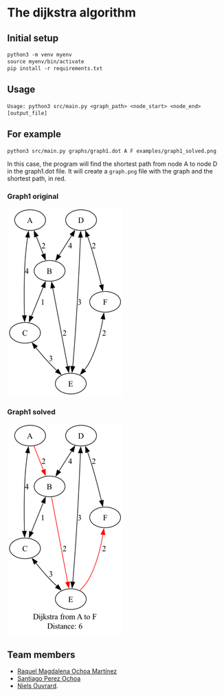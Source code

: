 # The dijkstra algorithm

## Initial setup

```shell
python3 -m venv myenv
source myenv/bin/activate
pip install -r requirements.txt
```

## Usage

```shell
Usage: python3 src/main.py <graph_path> <node_start> <node_end> [output_file]
```

## For example

```shell
python3 src/main.py graphs/graph1.dot A F examples/graph1_solved.png
```

In this case, the program will find the shortest path from node A to node D in the graph1.dot file.
It will create a `graph.png` file with the graph and the shortest path, in red.

### Graph1 original

![graph1_original.png](examples/graph1_original.png)

### Graph1 solved

![graph1_solved.png](examples/graph1_solved.png)

## Team members

- [Raquel Magdalena Ochoa Martínez](https://github.com/raqueochoam)
- [Santiago Perez Ochoa](https://github.com/santi1025)
- [Niels Ouvrard](https://github.com/NielsOuvrard).

